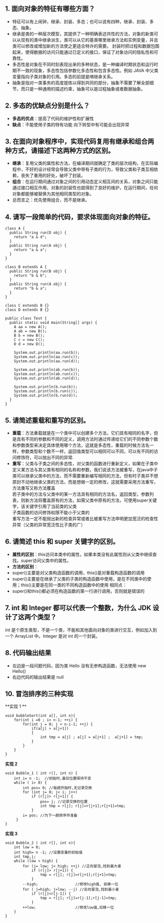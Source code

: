 ## 1. 面向对象的特征有哪些方面？
- 特征可以有上闹钟，继承、封装、多态；也可以说有四种，继承、封装、多态、抽象。
- 继承是类的一种层次模型，其提供了一种明确表述共性的方法，对象的新类可以从现有的类中继承派生，类可以从它的基类哪里继承方法和实例变量，并且类可以修改或增加新的方法使之更适合特许的需要。
封装时把过程和数据包围起来，使得数据的访问只能通过已定义的接口，保证了对象访问的隐私性和可靠性。
- 多态性是对象在不同时刻表现出来的多种状态，是一种编译时期状态和运行时期不一致的现象，多态性包括参数化多态性和包含多态性。例如 JAVA 中父类变量指向子类对象的引用。多态的前提是唷继承关系。
- 抽象是指对一类事务的高度提炼以得到共同的部分，抽象不需要了解全部细节，而只是一种通用的描述约束，抽象可以是过程抽象或者数据抽象。

## 2. 多态的优缺点分别是什么？
- **多态的优点**：提高了代码的维护性和扩展性
- **缺点**：不能使用子类的特有功能    向下转型中有可能会出现异常

## 3. 在面向对象程序中，实现代码复用有继承和组合两种方式，请描述下这两种方式的区别。
- **继承**：复用父类的属性和方法，在编译期间就确定了类的层次结构，在实际编程中，不好的设计经常会导致父类中带有子类的行为，导致父类和子类互相依赖，丧失了重用的好处，破坏了封装。
- **组合**：在运行期间通过对象之间的引用动态定义相互间的关系，对象之间只能通过接口相互作用，对象的封装性也就得到了良好的维护，在运行期间，任何对象都能够被替换为其他相同类型的对象。
- 总而言之：优先使用组合，而不是继承。

## 4. 请写一段简单的代码，要求体现面向对象的特征。
```
class A {
  public String run(D obj) {
    return "a & d";
  }
  public String run(A obj) {
    return "a & a";
  }
}

class B extends A {
  public String run(B obj) {
    return "b & b";
  }
  public String run(A obj) {
    return "b & a";
  }
}

class C extends B {}
class D extends B {}

public class Test {
  public static void main(String[] args) {
    A aa = new A();
    A ab = new B();
    B b = new B();
    C c = new C();
    D d = new D();

    System.out.println(aa.run(b));
    System.out.println(aa.run(c));
    System.out.println(aa.run(d));

    System.out.println(ab.run(b));
    System.out.println(ab.run(c));
    System.out.println(ab.run(d));

    System.out.println(b.run(b));
    System.out.println(b.run(c));
    System.out.println(b.run(d));
  }
}
```
## 5. 请简述重载和重写的区别。
- **重载**：方法重载就是在一个类中可以创建多个方法，它们具有相同的名字，但是具有不同的参数和不同的定义，调用方法时通过传递给它们的不同参数个数和参数类型来决定具体使用哪个方法，这就是多态性，重载的时候方法名一样，参数类型和个数不一样，返回值类型可以相同可以不同，可以有不同的访问修饰符，可以抛出不同的异常.
- **重写**：父类与子类之间的多态性，对父类的函数进行重新定义，如果在子类中定义某方法与其父类有相同的名称和参数，我们说该方法被重写，在java中子类可以继承父类中的方法，而不需要重新编写相同的方法，但有时子类并不想原封不动地继承父类的方法，而是想做一定的修改，这就需要采用方法重写，方法重写又称方法覆盖  
若子类中的方法与父类中的某一方法具有相同的方法名，返回类型，参数列表，则新方法将覆盖原有的方法，如需父类中原有的方法，可使用super关键字，该关键字引用了当前类的父类  
子类函数的访问修饰权限不能小于父类的  
重写方法一定不能抛出新的检查异常或者比被重写方法申明更加宽泛的检查性异常（父类的异常宽泛性比子类的广）

## 6. 请简述 this 和 super 关键字的区别。
- **属性的区别**：this访问本类中的属性，如果本类没有此属性则从父类中继续查找。super访问父类中的属性。
- **方法的区别**：
 - super()主要是对父类构造函数的调用，this()是对重载构造函数的调用
 - super()主要是在继承了父类的子类的构造函数中使用，是在不同类中的使用；this()主要是在同一类的不同构造函数中的使用
 相同点：
 - super()和this()都必须在构造函数的第一行进行调用，否则就是错误的


## 7. int 和 Integer 都可以代表一个整数，为什么 JDK 设计了这两个类型？
int 是个原生类型，不是一个类，不能和其他面向对象的类进行交互，例如加入到一个 ArrayList 中。Integer 是对 int 的一个封装。

## 8. 代码输出结果
- 左边是一段问题代码，因为类 Hello 没有无参构造函数，无法使用 new Hello()
- 右边代码的输出结果是 null

## 10. 冒泡排序的三种实现
**实现 1 **
```
void bubbleSort(int a[], int n){
	for(int i =0 ; i< n-1; ++i) {
		for(int j = 0; j < n-i-1; ++j) {
			if(a[j] > a[j+1])
			{
				int tmp = a[j] ; a[j] = a[j+1] ;  a[j+1] = tmp;
			}
		}
	}
}

```
**实现 2**
```
void Bubble_1 ( int r[], int n) {
	int i= n -1;  //初始时,最后位置保持不变
	while ( i> 0) {
		int pos= 0; //每趟开始时,无记录交换
		for (int j= 0; j< i; j++)
			if (r[j]> r[j+1]) {
				pos= j; //记录交换的位置
				int tmp = r[j]; r[j]=r[j+1];r[j+1]=tmp;
			}
		i= pos; //为下一趟排序作准备
	 }
}  

```
**实现 3**
```
void Bubble_2 ( int r[], int n){
	int low = 0;
	int high= n -1; //设置变量的初始值
	int tmp,j;
	while (low < high) {
		for (j= low; j< high; ++j) //正向冒泡,找到最大者
			if (r[j]> r[j+1]) {
				tmp = r[j]; r[j]=r[j+1];r[j+1]=tmp;
			}
		--high;					//修改high值, 前移一位
		for ( j=high; j>low; --j) //反向冒泡,找到最小者
			if (r[j]<r[j-1]) {
				tmp = r[j]; r[j]=r[j-1];r[j-1]=tmp;
			}
		++low;					//修改low值,后移一位
	}
}

```
